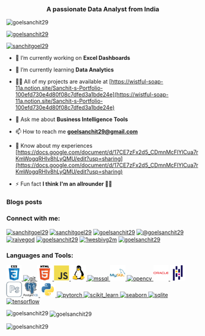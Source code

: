 <h3 align="center">A passionate Data Analyst from India</h3>

<p align="left"> <img src="https://komarev.com/ghpvc/?username=goelsanchit29&label=Profile%20views&color=0e75b6&style=flat" alt="goelsanchit29" /> </p>

<p align="left"> <a href="https://github.com/ryo-ma/github-profile-trophy"><img src="https://github-profile-trophy.vercel.app/?username=goelsanchit29" alt="goelsanchit29" /></a> </p>

<p align="left"> <a href="https://twitter.com/sanchitgoel29" target="blank"><img src="https://img.shields.io/twitter/follow/sanchitgoel29?logo=twitter&style=for-the-badge" alt="sanchitgoel29" /></a> </p>

- 🔭 I’m currently working on **Excel Dashboards**

- 🌱 I’m currently learning **Data Analytics**

- 👨‍💻 All of my projects are available at [https://wistful-soap-11a.notion.site/Sanchit-s-Portfolio-100efd730e4d80f08c7dfed3a1bde24e](https://wistful-soap-11a.notion.site/Sanchit-s-Portfolio-100efd730e4d80f08c7dfed3a1bde24e)

- 💬 Ask me about **Business Intelligence Tools**

- 📫 How to reach me **goelsanchit29@gmail.com**

- 📄 Know about my experiences [https://docs.google.com/document/d/17CE7zFx2d5_CDmnMcFlYlCua7rKmWogqRHIv8hLyQMU/edit?usp=sharing](https://docs.google.com/document/d/17CE7zFx2d5_CDmnMcFlYlCua7rKmWogqRHIv8hLyQMU/edit?usp=sharing)

- ⚡ Fun fact **I think I'm an allrounder 💪🏻**

### Blogs posts
<!-- BLOG-POST-LIST:START -->
<!-- BLOG-POST-LIST:END -->

<h3 align="left">Connect with me:</h3>
<p align="left">
<a href="https://twitter.com/sanchitgoel29" target="blank"><img align="center" src="https://raw.githubusercontent.com/rahuldkjain/github-profile-readme-generator/master/src/images/icons/Social/twitter.svg" alt="sanchitgoel29" height="30" width="40" /></a>
<a href="https://linkedin.com/in/sanchitgoel29" target="blank"><img align="center" src="https://raw.githubusercontent.com/rahuldkjain/github-profile-readme-generator/master/src/images/icons/Social/linked-in-alt.svg" alt="sanchitgoel29" height="30" width="40" /></a>
<a href="https://instagram.com/goelsanchit29" target="blank"><img align="center" src="https://raw.githubusercontent.com/rahuldkjain/github-profile-readme-generator/master/src/images/icons/Social/instagram.svg" alt="goelsanchit29" height="30" width="40" /></a>
<a href="https://medium.com/@goelsanchit29" target="blank"><img align="center" src="https://raw.githubusercontent.com/rahuldkjain/github-profile-readme-generator/master/src/images/icons/Social/medium.svg" alt="@goelsanchit29" height="30" width="40" /></a>
<a href="https://www.youtube.com/c/raivegod" target="blank"><img align="center" src="https://raw.githubusercontent.com/rahuldkjain/github-profile-readme-generator/master/src/images/icons/Social/youtube.svg" alt="raivegod" height="30" width="40" /></a>
<a href="https://www.hackerrank.com/goelsanchit29" target="blank"><img align="center" src="https://raw.githubusercontent.com/rahuldkjain/github-profile-readme-generator/master/src/images/icons/Social/hackerrank.svg" alt="goelsanchit29" height="30" width="40" /></a>
<a href="https://www.leetcode.com/1wesbivg2m" target="blank"><img align="center" src="https://raw.githubusercontent.com/rahuldkjain/github-profile-readme-generator/master/src/images/icons/Social/leet-code.svg" alt="1wesbivg2m" height="30" width="40" /></a>
<a href="https://auth.geeksforgeeks.org/user/goelsanchit29" target="blank"><img align="center" src="https://raw.githubusercontent.com/rahuldkjain/github-profile-readme-generator/master/src/images/icons/Social/geeks-for-geeks.svg" alt="goelsanchit29" height="30" width="40" /></a>
</p>

<h3 align="left">Languages and Tools:</h3>
<p align="left"> <a href="https://www.w3schools.com/css/" target="_blank" rel="noreferrer"> <img src="https://raw.githubusercontent.com/devicons/devicon/master/icons/css3/css3-original-wordmark.svg" alt="css3" width="40" height="40"/> </a> <a href="https://git-scm.com/" target="_blank" rel="noreferrer"> <img src="https://www.vectorlogo.zone/logos/git-scm/git-scm-icon.svg" alt="git" width="40" height="40"/> </a> <a href="https://www.w3.org/html/" target="_blank" rel="noreferrer"> <img src="https://raw.githubusercontent.com/devicons/devicon/master/icons/html5/html5-original-wordmark.svg" alt="html5" width="40" height="40"/> </a> <a href="https://developer.mozilla.org/en-US/docs/Web/JavaScript" target="_blank" rel="noreferrer"> <img src="https://raw.githubusercontent.com/devicons/devicon/master/icons/javascript/javascript-original.svg" alt="javascript" width="40" height="40"/> </a> <a href="https://www.linux.org/" target="_blank" rel="noreferrer"> <img src="https://raw.githubusercontent.com/devicons/devicon/master/icons/linux/linux-original.svg" alt="linux" width="40" height="40"/> </a> <a href="https://www.microsoft.com/en-us/sql-server" target="_blank" rel="noreferrer"> <img src="https://www.svgrepo.com/show/303229/microsoft-sql-server-logo.svg" alt="mssql" width="40" height="40"/> </a> <a href="https://www.mysql.com/" target="_blank" rel="noreferrer"> <img src="https://raw.githubusercontent.com/devicons/devicon/master/icons/mysql/mysql-original-wordmark.svg" alt="mysql" width="40" height="40"/> </a> <a href="https://opencv.org/" target="_blank" rel="noreferrer"> <img src="https://www.vectorlogo.zone/logos/opencv/opencv-icon.svg" alt="opencv" width="40" height="40"/> </a> <a href="https://www.oracle.com/" target="_blank" rel="noreferrer"> <img src="https://raw.githubusercontent.com/devicons/devicon/master/icons/oracle/oracle-original.svg" alt="oracle" width="40" height="40"/> </a> <a href="https://pandas.pydata.org/" target="_blank" rel="noreferrer"> <img src="https://raw.githubusercontent.com/devicons/devicon/2ae2a900d2f041da66e950e4d48052658d850630/icons/pandas/pandas-original.svg" alt="pandas" width="40" height="40"/> </a> <a href="https://www.photoshop.com/en" target="_blank" rel="noreferrer"> <img src="https://raw.githubusercontent.com/devicons/devicon/master/icons/photoshop/photoshop-line.svg" alt="photoshop" width="40" height="40"/> </a> <a href="https://www.postgresql.org" target="_blank" rel="noreferrer"> <img src="https://raw.githubusercontent.com/devicons/devicon/master/icons/postgresql/postgresql-original-wordmark.svg" alt="postgresql" width="40" height="40"/> </a> <a href="https://www.python.org" target="_blank" rel="noreferrer"> <img src="https://raw.githubusercontent.com/devicons/devicon/master/icons/python/python-original.svg" alt="python" width="40" height="40"/> </a> <a href="https://pytorch.org/" target="_blank" rel="noreferrer"> <img src="https://www.vectorlogo.zone/logos/pytorch/pytorch-icon.svg" alt="pytorch" width="40" height="40"/> </a> <a href="https://scikit-learn.org/" target="_blank" rel="noreferrer"> <img src="https://upload.wikimedia.org/wikipedia/commons/0/05/Scikit_learn_logo_small.svg" alt="scikit_learn" width="40" height="40"/> </a> <a href="https://seaborn.pydata.org/" target="_blank" rel="noreferrer"> <img src="https://seaborn.pydata.org/_images/logo-mark-lightbg.svg" alt="seaborn" width="40" height="40"/> </a> <a href="https://www.sqlite.org/" target="_blank" rel="noreferrer"> <img src="https://www.vectorlogo.zone/logos/sqlite/sqlite-icon.svg" alt="sqlite" width="40" height="40"/> </a> <a href="https://www.tensorflow.org" target="_blank" rel="noreferrer"> <img src="https://www.vectorlogo.zone/logos/tensorflow/tensorflow-icon.svg" alt="tensorflow" width="40" height="40"/> </a> </p>

<p><img align="left" src="https://github-readme-stats.vercel.app/api/top-langs?username=goelsanchit29&show_icons=true&locale=en&layout=compact" alt="goelsanchit29" /></p>

<p>&nbsp;<img align="center" src="https://github-readme-stats.vercel.app/api?username=goelsanchit29&show_icons=true&locale=en" alt="goelsanchit29" /></p>

<p><img align="center" src="https://github-readme-streak-stats.herokuapp.com/?user=goelsanchit29&" alt="goelsanchit29" /></p>
